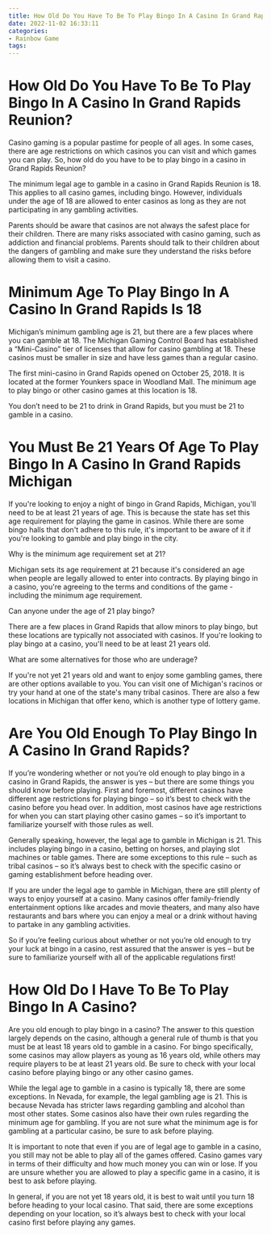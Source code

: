 ```yaml
---
title: How Old Do You Have To Be To Play Bingo In A Casino In Grand Rapids Reunion
date: 2022-11-02 16:33:11
categories:
- Rainbow Game
tags:
---
```



#  How Old Do You Have To Be To Play Bingo In A Casino In Grand Rapids Reunion?

Casino gaming is a popular pastime for people of all ages. In some cases, there are age restrictions on which casinos you can visit and which games you can play. So, how old do you have to be to play bingo in a casino in Grand Rapids Reunion?

The minimum legal age to gamble in a casino in Grand Rapids Reunion is 18. This applies to all casino games, including bingo. However, individuals under the age of 18 are allowed to enter casinos as long as they are not participating in any gambling activities.

Parents should be aware that casinos are not always the safest place for their children. There are many risks associated with casino gaming, such as addiction and financial problems. Parents should talk to their children about the dangers of gambling and make sure they understand the risks before allowing them to visit a casino.

#  Minimum Age To Play Bingo In A Casino In Grand Rapids Is 18

Michigan’s minimum gambling age is 21, but there are a few places where you can gamble at 18. The Michigan Gaming Control Board has established a “Mini-Casino” tier of licenses that allow for casino gambling at 18. These casinos must be smaller in size and have less games than a regular casino.

The first mini-casino in Grand Rapids opened on October 25, 2018. It is located at the former Younkers space in Woodland Mall. The minimum age to play bingo or other casino games at this location is 18.

You don’t need to be 21 to drink in Grand Rapids, but you must be 21 to gamble in a casino.

#  You Must Be 21 Years Of Age To Play Bingo In A Casino In Grand Rapids Michigan

If you're looking to enjoy a night of bingo in Grand Rapids, Michigan, you'll need to be at least 21 years of age. This is because the state has set this age requirement for playing the game in casinos. While there are some bingo halls that don't adhere to this rule, it's important to be aware of it if you're looking to gamble and play bingo in the city.

Why is the minimum age requirement set at 21?

Michigan sets its age requirement at 21 because it's considered an age when people are legally allowed to enter into contracts. By playing bingo in a casino, you're agreeing to the terms and conditions of the game - including the minimum age requirement.

Can anyone under the age of 21 play bingo?

There are a few places in Grand Rapids that allow minors to play bingo, but these locations are typically not associated with casinos. If you're looking to play bingo at a casino, you'll need to be at least 21 years old.

What are some alternatives for those who are underage?

If you're not yet 21 years old and want to enjoy some gambling games, there are other options available to you. You can visit one of Michigan's racinos or try your hand at one of the state's many tribal casinos. There are also a few locations in Michigan that offer keno, which is another type of lottery game.

#  Are You Old Enough To Play Bingo In A Casino In Grand Rapids?

If you’re wondering whether or not you’re old enough to play bingo in a casino in Grand Rapids, the answer is yes – but there are some things you should know before playing. First and foremost, different casinos have different age restrictions for playing bingo – so it’s best to check with the casino before you head over. In addition, most casinos have age restrictions for when you can start playing other casino games – so it’s important to familiarize yourself with those rules as well.

Generally speaking, however, the legal age to gamble in Michigan is 21. This includes playing bingo in a casino, betting on horses, and playing slot machines or table games. There are some exceptions to this rule – such as tribal casinos – so it’s always best to check with the specific casino or gaming establishment before heading over.

If you are under the legal age to gamble in Michigan, there are still plenty of ways to enjoy yourself at a casino. Many casinos offer family-friendly entertainment options like arcades and movie theaters, and many also have restaurants and bars where you can enjoy a meal or a drink without having to partake in any gambling activities.

So if you’re feeling curious about whether or not you’re old enough to try your luck at bingo in a casino, rest assured that the answer is yes – but be sure to familiarize yourself with all of the applicable regulations first!

#  How Old Do I Have To Be To Play Bingo In A Casino?

Are you old enough to play bingo in a casino? The answer to this question largely depends on the casino, although a general rule of thumb is that you must be at least 18 years old to gamble in a casino. For bingo specifically, some casinos may allow players as young as 16 years old, while others may require players to be at least 21 years old. Be sure to check with your local casino before playing bingo or any other casino games.

While the legal age to gamble in a casino is typically 18, there are some exceptions. In Nevada, for example, the legal gambling age is 21. This is because Nevada has stricter laws regarding gambling and alcohol than most other states. Some casinos also have their own rules regarding the minimum age for gambling. If you are not sure what the minimum age is for gambling at a particular casino, be sure to ask before playing.

It is important to note that even if you are of legal age to gamble in a casino, you still may not be able to play all of the games offered. Casino games vary in terms of their difficulty and how much money you can win or lose. If you are unsure whether you are allowed to play a specific game in a casino, it is best to ask before playing.

In general, if you are not yet 18 years old, it is best to wait until you turn 18 before heading to your local casino. That said, there are some exceptions depending on your location, so it’s always best to check with your local casino first before playing any games.